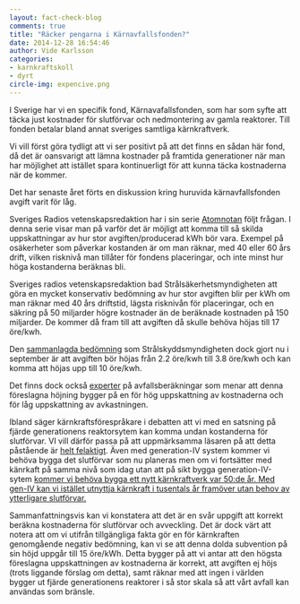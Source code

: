 ```yaml
---
layout: fact-check-blog
comments: true
title: "Räcker pengarna i Kärnavfallsfonden?"
date: 2014-12-28 16:54:46
author: Vide Karlsson
categories:
- karnkraftskoll
- dyrt
circle-img: expencive.png
---
```

<p>I Sverige har vi en specifik fond, Kärnavafallsfonden, som har som syfte att täcka just kostnader för slutförvar och nedmontering av gamla reaktorer. Till fonden betalar bland annat sveriges samtliga kärnkraftverk.</p>
<p>Vi vill först göra tydligt att vi ser positivt på att det finns en sådan här fond, då det är oansvarigt att lämna kostnader på framtida generationer när man har möjlighet att istället spara kontinuerligt för att kunna täcka kostnaderna när de kommer.</p>
<p>Det har senaste året förts en diskussion kring huruvida kärnavfallsfonden avgift varit för låg.</p>
<p>Sveriges Radios vetenskapsredaktion har i sin serie <a href="http://sverigesradio.se/sida/gruppsida.aspx?programid=406&grupp=19056" target="_blank">Atomnotan</a> följt frågan. I denna serie visar man på varför det är möjligt att komma till så skilda uppskattningar av hur stor avgiften/producerad kWh bör vara. Exempel på osäkerheter som påverkar kostanden är om man räknar, med 40 eller 60 års drift, vilken risknivå man tillåter för fondens placeringar, och inte minst hur höga kostanderna beräknas bli.</p>
<p>Sveriges radios vetenskapsredaktion bad Strålsäkerhetsmyndigheten att göra en mycket konservativ bedömning av hur stor avgiften blir per kWh om man räknar med 40 års driftstid, lägsta risknivån för placeringar, och en säkring på 50 miljarder högre kostnader än de beräknade kostnaden på 150 miljarder. De kommer då fram till att avgiften då skulle behöva höjas till 17 öre/kwh.</p>
<p>Den <a href="http://www.stralsakerhetsmyndigheten.se/Om-myndigheten/Aktuellt/Nyheter/Remisstid-slut-for-forslag-till-karnavfallsavgifter/" targer="_blanc">sammanlagda bedömning</a> som Strålskyddsmyndigheten dock gjort nu i september är att avgiften bör höjas från 2.2 öre/kwh till 3.8 öre/kwh och kan komma att höjas upp till 10 öre/kwh.</p>
<p>Det finns dock också <a href="http://www.second-opinion.se/energi/view/2723" target="_blanc">experter</a> på avfallsberäkningar som menar att denna föreslagna höjning bygger på en för hög uppskattning av kostnaderna och för låg uppskattning av avkastningen.</p>
<p>Ibland säger kärnkraftsförespråkare i debatten att vi med en satsning på fjärde generationens reaktorsytem kan komma undan kostanderna för slutförvar. VI vill därför passa på att uppmärksamma läsaren på att detta påstående är <a href="/tech">helt felaktigt</a>. Även med generation-IV system kommer vi behöva bygga det slutförvar som nu planeras men om vi fortsätter med känrkaft på samma nivå som idag utan att på sikt bygga generation-IV-sytem <a href="http://www.diva-portal.org/smash/get/diva2:752144/FULLTEXT01.pdf">kommer vi behöva bygga ett nytt kärnkraftverk var 50:de år. Med gen-IV kan vi istället utnyttja kärnkraft i tusentals år framöver utan behov av ytterligare slutförvar.</a></p>
<p>Sammanfattningsvis kan vi konstatera att det är en svår uppgift att korrekt beräkna kostnaderna för slutförvar och avveckling. Det är dock värt att notera att om vi utifrån tillgängliga fakta gör en för kärnkraften genomgående negativ bedömning, kan vi se att denna dolda subvention på sin höjd uppgår till 15 öre/kWh. Detta bygger på att vi antar att den högsta föreslagna uppskattningen av kostnaderna är korrekt, att avgiften ej höjs (trots liggande förslag om detta), samt räknar med att ingen i världen bygger ut fjärde generationens reaktorer i så stor skala så att vårt avfall kan användas som bränsle.